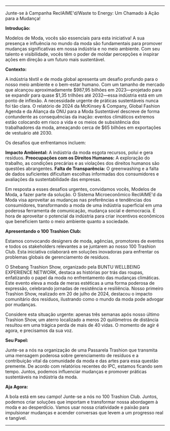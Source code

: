 ---

Junte-se à Campanha ReclAIME'd/Waste to Energy: Um Chamado à Ação para a Mudança!

**Introdução:**

Modelos de Moda, vocês são essenciais para esta iniciativa! A sua presença e influência no mundo da moda são fundamentais para promover mudanças significativas em nossa indústria e no meio ambiente. Com seu talento e visibilidade, vocês têm o poder de moldar percepções e inspirar ações em direção a um futuro mais sustentável.

**Contexto:**

A indústria têxtil e de moda global apresenta um desafio profundo para o nosso meio ambiente e o bem-estar humano. Com um tamanho de mercado que alcançou aproximadamente $987,95 bilhões em 2023—projetado para se expandir para quase $1,35 trilhões até 2032—essa indústria está em um ponto de inflexão. A necessidade urgente de práticas sustentáveis nunca foi tão clara. O relatório de 2024 da McKinsey & Company, Global Fashion Agenda e da Aliança da ONU para a Moda Sustentável descreve de forma contundente as consequências da inação: eventos climáticos extremos estão colocando em risco a vida e os meios de subsistência dos trabalhadores da moda, ameaçando cerca de $65 bilhões em exportações de vestuário até 2030.

Os desafios que enfrentamos incluem:

**Impacto Ambiental:** A indústria da moda esgota recursos, polui e gera resíduos.
**Preocupações com os Direitos Humanos:** A exploração do trabalho, as condições precárias e as violações dos direitos humanos são questões abrangentes.
**Falta de Transparência:** O greenwashing e a falta de dados suficientes dificultam escolhas informadas dos consumidores e avaliações da sustentabilidade das empresas.

Em resposta a esses desafios urgentes, convidamos vocês, Modelos de Moda, a fazer parte da solução. O Sistema Microeconômico ReclAIME'd da Moda visa aproveitar as mudanças nas preferências e tendências dos consumidores, transformando a moda de uma indústria superficial em uma poderosa ferramenta de comunicação, mudança social e democracia. É hora de aproveitar o potencial da indústria para criar incentivos econômicos que beneficiem tanto o meio ambiente quanto a sociedade.

**Apresentando o 100 Trashion Club:**

Estamos convocando designers de moda, agências, promotores de eventos e todos os stakeholders relevantes a se juntarem ao nosso 100 Trashion Club. Esta iniciativa colaborará em soluções inovadoras para enfrentar os problemas globais de gerenciamento de resíduos.

O Shebang Trashion Show, organizado pela BUNTU WELLBEING EXPERIENCE NETWORK, destaca as histórias por trás das roupas, enfatizando o papel da moda no enfrentamento das mudanças climáticas. Este evento eleva a moda de meras estéticas a uma forma poderosa de expressão, celebrando jornadas de resistência e resiliência. Nosso primeiro Trashion Show, realizado em 20 de julho de 2024, destacou o impacto comunitário dos resíduos, ilustrando como o mundo da moda pode advogar por mudanças.

Considere esta situação urgente: apenas três semanas após nosso último Trashion Show, um aterro localizado a meros 20 quilômetros de distância resultou em uma trágica perda de mais de 40 vidas. O momento de agir é agora, e precisamos da sua voz.

**Seu Papel:**

Junte-se a nós na organização de uma Passarela Trashion que transmita uma mensagem poderosa sobre gerenciamento de resíduos e a contribuição vital da comunidade da moda e das artes para essa questão premente. De acordo com relatórios recentes do IPC, estamos ficando sem tempo. Juntos, podemos influenciar mudanças e promover práticas sustentáveis na indústria da moda.

**Aja Agora:**

A bola está em seu campo! Junte-se a nós no 100 Trashion Club. Juntos, podemos criar soluções que importam e transformar nossa abordagem à moda e ao desperdício. Vamos usar nossa criatividade e paixão para impulsionar mudanças e acender conversas que levem a um progresso real e tangível.

---